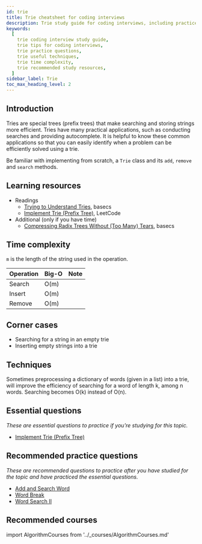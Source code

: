 ```yaml
---
id: trie
title: Trie cheatsheet for coding interviews
description: Trie study guide for coding interviews, including practice questions, techniques, time complexity, and recommended resources
keywords:
  [
    trie coding interview study guide,
    trie tips for coding interviews,
    trie practice questions,
    trie useful techniques,
    trie time complexity,
    trie recommended study resources,
  ]
sidebar_label: Trie
toc_max_heading_level: 2
---
```


<head>
  <meta property="og:image" content="https://www.techinterviewhandbook.org/social/algorithms/algorithms/algorithms-trie.png" />
</head>

## Introduction

Tries are special trees (prefix trees) that make searching and storing strings more efficient. Tries have many practical applications, such as conducting searches and providing autocomplete. It is helpful to know these common applications so that you can easily identify when a problem can be efficiently solved using a trie.

Be familiar with implementing from scratch, a `Trie` class and its `add`, `remove` and `search` methods.

## Learning resources

- Readings
  - [Trying to Understand Tries](https://medium.com/basecs/trying-to-understand-tries-3ec6bede0014), basecs
  - [Implement Trie (Prefix Tree)](https://leetcode.com/articles/implement-trie-prefix-tree/), LeetCode
- Additional (only if you have time)
  - [Compressing Radix Trees Without (Too Many) Tears](https://medium.com/basecs/compressing-radix-trees-without-too-many-tears-a2e658adb9a0), basecs

## Time complexity

`m` is the length of the string used in the operation.

| Operation | Big-O | Note |
| --------- | ----- | ---- |
| Search    | O(m)  |      |
| Insert    | O(m)  |      |
| Remove    | O(m)  |      |

## Corner cases

- Searching for a string in an empty trie
- Inserting empty strings into a trie

## Techniques

Sometimes preprocessing a dictionary of words (given in a list) into a trie, will improve the efficiency of searching for a word of length k, among n words. Searching becomes O(k) instead of O(n).

## Essential questions

_These are essential questions to practice if you're studying for this topic._

- [Implement Trie (Prefix Tree)](https://leetcode.com/problems/implement-trie-prefix-tree)

## Recommended practice questions

_These are recommended questions to practice after you have studied for the topic and have practiced the essential questions._

- [Add and Search Word](https://leetcode.com/problems/add-and-search-word-data-structure-design)
- [Word Break](https://leetcode.com/problems/word-break)
- [Word Search II](https://leetcode.com/problems/word-search-ii/)

## Recommended courses

import AlgorithmCourses from '../\_courses/AlgorithmCourses.md'

<AlgorithmCourses />
